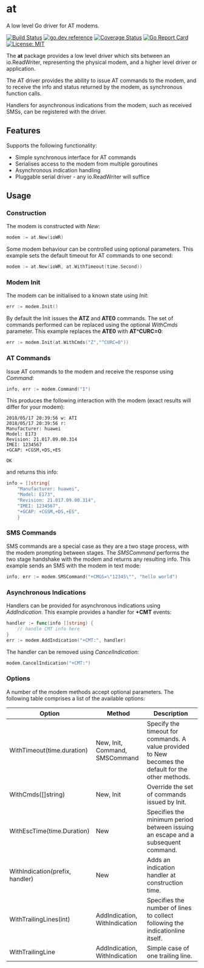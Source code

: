 # at

A low level Go driver for AT modems.

[![Build Status](https://travis-ci.org/warthog618/modem.svg)](https://travis-ci.org/warthog618/modem)
[![go.dev reference](https://img.shields.io/badge/go.dev-reference-007d9c?logo=go&logoColor=white&style=flat-square)](https://pkg.go.dev/github.com/vasjaj/modem/at)
[![Coverage Status](https://coveralls.io/repos/github/warthog618/modem/badge.svg?branch=master)](https://coveralls.io/github/warthog618/modem?branch=master)
[![Go Report Card](https://goreportcard.com/badge/github.com/vasjaj/modem)](https://goreportcard.com/report/github.com/vasjaj/modem)
[![License: MIT](https://img.shields.io/badge/License-MIT-yellow.svg)](https://github.com/vasjaj/modem/blob/master/LICENSE)

The **at** package provides a low level driver which sits between an
io.ReadWriter, representing the physical modem, and a higher level driver or
application.

The AT driver provides the ability to issue AT commands to the modem, and to
receive the info and status returned by the modem, as synchronous function
calls.

Handlers for asynchronous indications from the modem, such as received SMSs,
can be registered with the driver.

## Features

Supports the following functionality:

- Simple synchronous interface for AT commands
- Serialises access to the modem from multiple goroutines
- Asynchronous indication handling
- Pluggable serial driver - any io.ReadWriter will suffice

## Usage

### Construction

The modem is constructed with *New*:

```go
modem := at.New(ioWR)
```

Some modem behaviour can be controlled using optional parameters. This example sets the default timeout for AT commands to one second:

```go
modem := at.New(ioWR, at.WithTimeout(time.Second))
```

### Modem Init

The modem can be initialised to a known state using *Init*:

```go
err := modem.Init()
```

By default the Init issues the **ATZ** and **ATE0** commands.  The set of
commands performed can be replaced using the optional *WithCmds* parameter. This example replaces the **ATE0** with **AT^CURC=0**:

```go
err := modem.Init(at.WithCmds("Z","^CURC=0"))
```

### AT Commands

Issue AT commands to the modem and receive the response using *Command*:

```go
info, err := modem.Command("I")
```

This produces the following interaction with the modem (exact results will differ for your modem):

```shell
2018/05/17 20:39:56 w: ATI
2018/05/17 20:39:56 r:
Manufacturer: huawei
Model: E173
Revision: 21.017.09.00.314
IMEI: 1234567
+GCAP: +CGSM,+DS,+ES

OK
```

and returns this info:

```go
info = []string{
    "Manufacturer: huawei",
    "Model: E173",
    "Revision: 21.017.09.00.314",
    "IMEI: 1234567",
    "+GCAP: +CGSM,+DS,+ES",
    }
```

### SMS Commands

SMS commands are a special case as they are a two stage process, with the modem
prompting between stages.  The *SMSCommand* performs the two stage handshake
with the modem and returns any resulting info.  This example sends an SMS with the modem in text mode:

```go
info, err := modem.SMSCommand("+CMGS=\"12345\"", "hello world")
```

### Asynchronous Indications

Handlers can be provided for asynchronous indications using *AddIndication*. This example provides a handler for **+CMT** events:

```go
handler := func(info []string) {
    // handle CMT info here
}
err := modem.AddIndication("+CMT:", handler)
```

The handler can be removed using *CancelIndication*:

```go
modem.CancelIndication("+CMT:")
```

### Options

A number of the modem methods accept optional parameters.  The following table comprises a list of the available options:

Option | Method | Description
---|---|---
WithTimeout(time.duration)|New, Init, Command, SMSCommand| Specify the timeout for commands.  A value provided to New becomes the default for the other methods.
WithCmds([]string)|New, Init| Override the set of commands issued by Init.
WithEscTime(time.Duration)|New|Specifies the minimum period between issuing an escape and a subsequent command.
WithIndication(prefix, handler)|New| Adds an indication handler at construction time.
WithTrailingLines(int)|AddIndication, WithIndication| Specifies the number of lines to collect following the indicationline itself.
WithTrailingLine|AddIndication, WithIndication| Simple case of one trailing line.
